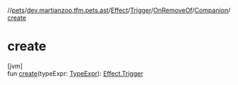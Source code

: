 //[pets](../../../../../../index.md)/[dev.martianzoo.tfm.pets.ast](../../../../index.md)/[Effect](../../../index.md)/[Trigger](../../index.md)/[OnRemoveOf](../index.md)/[Companion](index.md)/[create](create.md)

# create

[jvm]\
fun [create](create.md)(typeExpr: [TypeExpr](../../../../-type-expr/index.md)): [Effect.Trigger](../../index.md)
